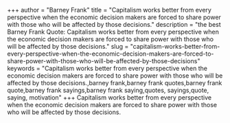 +++
author = "Barney Frank"
title = "Capitalism works better from every perspective when the economic decision makers are forced to share power with those who will be affected by those decisions."
description = "the best Barney Frank Quote: Capitalism works better from every perspective when the economic decision makers are forced to share power with those who will be affected by those decisions."
slug = "capitalism-works-better-from-every-perspective-when-the-economic-decision-makers-are-forced-to-share-power-with-those-who-will-be-affected-by-those-decisions"
keywords = "Capitalism works better from every perspective when the economic decision makers are forced to share power with those who will be affected by those decisions.,barney frank,barney frank quotes,barney frank quote,barney frank sayings,barney frank saying,quotes, sayings,quote, saying, motivation"
+++
Capitalism works better from every perspective when the economic decision makers are forced to share power with those who will be affected by those decisions.
